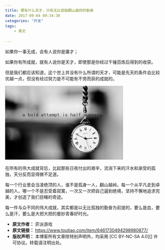 ```yaml
---
title: 哪有什么天才，只有无比孤独翻山越岭的勤奋
date: 2017-09-04 09:34:30
categories: "开发"
tags:
	- 美文

---
```


如果你一事无成，会有人说你是庸才；

如果你有所成就，就有人说你是天才，即使那是你经过千锤百炼后得到的收获。

但是我们都应该知道，这个世上并没有什么所谓的天才，可能是先天的条件会比较优越一点，但没有经过努力是不可能有不劳而获的成就的。

![哪有什么天才，只有无比孤独翻山越岭的勤奋][YJVJ-6RUI-Q3MY.jpg]

在所有的伟大成就背后，比起那些日夜付出的艰辛，流淌下来的汗水和承受的孤独，天分反而显得微不足道。

每一个行业里会当凌绝顶的人，谁不是孤身一人，翻山越岭。每一个从平凡走到卓越的人，哪一个不是忍受着寂寞，一次又一次把自己逼到绝境，坚持不懈地追求完美，才创造了我们目睹的奇迹。

每一件与众不同的伟大成就，其实都是以无比孤独的勤奋为前提的，要么是血，要么是汗，要么是大把大把的曼妙青春好时光。


[YJVJ-6RUI-Q3MY.jpg]: static/resources/crawler/YJVJ-6RUI-Q3MY.jpg
 *  **原文作者：** 弈派游戏
 *  **原文链接：** https://www.toutiao.com/item/6461730494298980877/
 *  **版权声明：** 本博客所有文章除特别声明外，均采用 [CC BY-NC-SA 4.0][] 许可协议。转载请注明出处。

